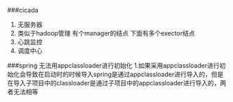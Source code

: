 ###cicada
1. 无服务器
2. 类似于hadoop管理 有个manager的结点 下面有多个exector结点 
3. 心跳监控
4. 调度中心



###spring 无法用appclassloader进行初始化
1.如果采用appclassloader进行初始化会导致在启动时的时候导入spring是通过appclassloader进行导入的，但是在导入子项目中的classloader是通过子项目中的appclassloader进行导入的，两者无法相等
